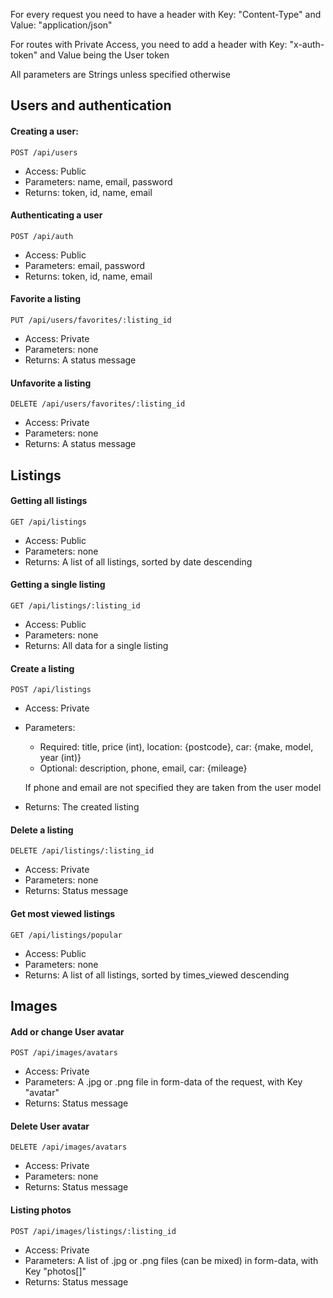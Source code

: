 For every request you need to have a header with Key: "Content-Type" and Value: "application/json"

For routes with Private Access, you need to add a header with Key: "x-auth-token" and Value being the User token

All parameters are Strings unless specified otherwise

## Users and authentication

#### Creating a user:

    POST /api/users

- Access: Public
- Parameters: name, email, password
- Returns: token, id, name, email

#### Authenticating a user

    POST /api/auth

- Access: Public
- Parameters: email, password
- Returns: token, id, name, email

#### Favorite a listing

    PUT /api/users/favorites/:listing_id

- Access: Private
- Parameters: none
- Returns: A status message

#### Unfavorite a listing

    DELETE /api/users/favorites/:listing_id

- Access: Private
- Parameters: none
- Returns: A status message

## Listings

#### Getting all listings

    GET /api/listings

- Access: Public
- Parameters: none
- Returns: A list of all listings, sorted by date descending

#### Getting a single listing

    GET /api/listings/:listing_id

- Access: Public
- Parameters: none
- Returns: All data for a single listing

#### Create a listing

    POST /api/listings

- Access: Private
- Parameters:

  - Required: title, price (int), location: {postcode}, car: {make, model, year (int)}
  - Optional: description, phone, email, car: {mileage}

  If phone and email are not specified they are taken from the user model

- Returns: The created listing

#### Delete a listing

    DELETE /api/listings/:listing_id

- Access: Private
- Parameters: none
- Returns: Status message

#### Get most viewed listings

    GET /api/listings/popular

- Access: Public
- Parameters: none
- Returns: A list of all listings, sorted by times_viewed descending

## Images

#### Add or change User avatar

    POST /api/images/avatars

- Access: Private
- Parameters: A .jpg or .png file in form-data of the request, with Key "avatar"
- Returns: Status message

#### Delete User avatar

    DELETE /api/images/avatars

- Access: Private
- Parameters: none
- Returns: Status message

#### Listing photos

    POST /api/images/listings/:listing_id

- Access: Private
- Parameters: A list of .jpg or .png files (can be mixed) in form-data, with Key "photos[]"
- Returns: Status message
